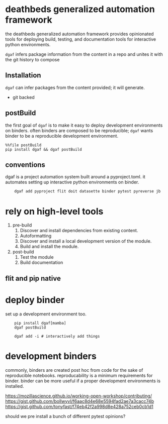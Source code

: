 # deathbeds generalized automation framework

the deathbeds generalized automation framework provides opinionated tools for deploying build, testing, and documentation tools for interactive python environments.

`dgaf` infers package information from the content in a repo and unites it with the git history to compose 

## Installation

`dgaf` can infer packages from the content provided; it will generate.

* git backed


## postBuild

the first goal of `dgaf` is to make it easy to deploy development environments on binders. often binders are composed to be reproducible; `dgaf` wants binder to be a reproducible development environment.

    %%file postBuild
    pip install dgaf && dgaf postBuild

## conventions



dgaf is a project automation system built around a pyproject.toml. it automates setting up interactive python environments on binder.

        dgaf add pyproject flit doit datasette binder pytest pyreverse jb


# rely on high-level tools

1. pre-build
    1. Discover and install dependencies from existing content.
    2. Autoformatting
    3. Discover and install a local development version of the module.
    4. Build and install the module.
2. post-build
    1. Test the module
    2. Build documentation





## flit and pip native


        
# deploy binder

set up a development environment too.

        pip install dgaf[mamba]
        dgaf postBuild

        dgaf add -i # interactively add things

# development binders

commonly, binders are created post hoc from code for the sake of reproducible notebooks. reproducability is a minimum requirements for binder. binder can be more useful if a proper development environments is installed.

https://mozillascience.github.io/working-open-workshop/contributing/
https://gist.github.com/bollwyvl/f6aac8d4e68e5594fad2ae7a3cacc74b
https://gist.github.com/tonyfast/f74eb42f2a998d8e428a752ceb0cb1d1

should we pre install a bunch of different pytest opinions?